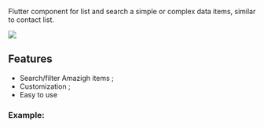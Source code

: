 Flutter component for list and search a simple or complex data items, similar to contact list.


![](https://github.com/ericferreira1992/alphabet-search-view/raw/main/demo.gif)

## Features
- Search/filter Amazigh items ;
- Customization ;
- Easy to use

### Example:
